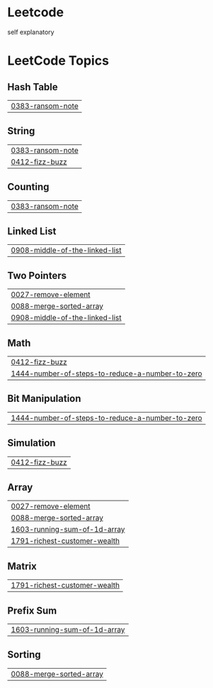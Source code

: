 # Leetcode
self explanatory

<!---LeetCode Topics Start-->
# LeetCode Topics
## Hash Table
|  |
| ------- |
| [0383-ransom-note](https://github.com/krzysztof400/Leetcode/tree/master/0383-ransom-note) |
## String
|  |
| ------- |
| [0383-ransom-note](https://github.com/krzysztof400/Leetcode/tree/master/0383-ransom-note) |
| [0412-fizz-buzz](https://github.com/krzysztof400/Leetcode/tree/master/0412-fizz-buzz) |
## Counting
|  |
| ------- |
| [0383-ransom-note](https://github.com/krzysztof400/Leetcode/tree/master/0383-ransom-note) |
## Linked List
|  |
| ------- |
| [0908-middle-of-the-linked-list](https://github.com/krzysztof400/Leetcode/tree/master/0908-middle-of-the-linked-list) |
## Two Pointers
|  |
| ------- |
| [0027-remove-element](https://github.com/krzysztof400/Leetcode/tree/master/0027-remove-element) |
| [0088-merge-sorted-array](https://github.com/krzysztof400/Leetcode/tree/master/0088-merge-sorted-array) |
| [0908-middle-of-the-linked-list](https://github.com/krzysztof400/Leetcode/tree/master/0908-middle-of-the-linked-list) |
## Math
|  |
| ------- |
| [0412-fizz-buzz](https://github.com/krzysztof400/Leetcode/tree/master/0412-fizz-buzz) |
| [1444-number-of-steps-to-reduce-a-number-to-zero](https://github.com/krzysztof400/Leetcode/tree/master/1444-number-of-steps-to-reduce-a-number-to-zero) |
## Bit Manipulation
|  |
| ------- |
| [1444-number-of-steps-to-reduce-a-number-to-zero](https://github.com/krzysztof400/Leetcode/tree/master/1444-number-of-steps-to-reduce-a-number-to-zero) |
## Simulation
|  |
| ------- |
| [0412-fizz-buzz](https://github.com/krzysztof400/Leetcode/tree/master/0412-fizz-buzz) |
## Array
|  |
| ------- |
| [0027-remove-element](https://github.com/krzysztof400/Leetcode/tree/master/0027-remove-element) |
| [0088-merge-sorted-array](https://github.com/krzysztof400/Leetcode/tree/master/0088-merge-sorted-array) |
| [1603-running-sum-of-1d-array](https://github.com/krzysztof400/Leetcode/tree/master/1603-running-sum-of-1d-array) |
| [1791-richest-customer-wealth](https://github.com/krzysztof400/Leetcode/tree/master/1791-richest-customer-wealth) |
## Matrix
|  |
| ------- |
| [1791-richest-customer-wealth](https://github.com/krzysztof400/Leetcode/tree/master/1791-richest-customer-wealth) |
## Prefix Sum
|  |
| ------- |
| [1603-running-sum-of-1d-array](https://github.com/krzysztof400/Leetcode/tree/master/1603-running-sum-of-1d-array) |
## Sorting
|  |
| ------- |
| [0088-merge-sorted-array](https://github.com/krzysztof400/Leetcode/tree/master/0088-merge-sorted-array) |
<!---LeetCode Topics End-->